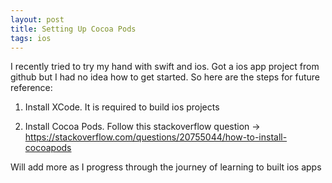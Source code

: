 ```yaml
---
layout: post
title: Setting Up Cocoa Pods
tags: ios
---
```


I recently tried to try my hand with swift and ios. Got a ios app project from github but I had no idea how to get started. So here are the steps for future reference:

1. Install XCode. It is required to build ios projects

2. Install Cocoa Pods. Follow this stackoverflow question -> https://stackoverflow.com/questions/20755044/how-to-install-cocoapods

Will add more as I progress through the journey of learning to built ios apps